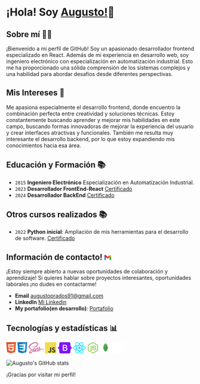 # ¡Hola! Soy [Augusto!](https://www.linkedin.com/in/apradoslink/)👋

## Sobre mí 🧑‍💻

¡Bienvenido a mi perfil de GitHub!
Soy un apasionado desarrollador frontend especializado en React. 
Además de mi experiencia en desarrollo web, soy ingeniero electrónico con especialización en automatización industrial. Esto me ha proporcionado una sólida comprensión de los sistemas complejos y una habilidad para abordar desafíos desde diferentes perspectivas.

## Mis Intereses 🚀

Me apasiona especialmente el desarrollo frontend, donde encuentro la combinación perfecta entre creatividad y soluciones técnicas. Estoy constantemente buscando aprender y mejorar mis habilidades en este campo, buscando formas innovadoras de mejorar la experiencia del usuario y crear interfaces atractivas y funcionales.
También me resulta muy interesante el desarrollo backend, por lo que estoy expandiendo mis conocimientos hacia esa área.

## Educación y Formación 📚

- <code>2015</code> **Ingeniero Electrónico** Especialización en Automatización Industrial.
- <code>2023</code> **Desarrollador FrontEnd-React** [Certificado](./assets/certificado-react.png)
- <code>2024</code> **Desarrollador BackEnd** [Certificado](./assets/certificado-backend.png)

## Otros cursos realizados 📚

- <code>2022</code> **Python inicial**: Ampliación de mis herramientas para el desarrollo de software. [Certificado](./assets/certificado-python.png)

## Información de contacto! <code><img alt="Logo Gmail" src="./assets/gmail.svg" height="14px" /></code>

¡Estoy siempre abierto a nuevas oportunidades de colaboración y aprendizaje! Si quieres hablar sobre proyectos interesantes, oportunidades laborales ¡no dudes en contactarme!

- **Email** [augustoprados91@gmail.com](mailto:augustoprados91@gmail.com)
- **LinkedIn** [Mi Linkedin](https://www.linkedin.com/in/apradoslink/)
- **My portafolio(en desarrollo)**: [Portafolio](https://myportfolio-eta-black.vercel.app/)

## Tecnologías y estadísticas 📊
<code><img alt="Logo HTML5" src="./assets/html5.svg" height="30px" /></code>
<code><img alt="Logo CSS3" src="./assets/css.svg" height="30px" /></code>
<code><img alt="Logo SASS" src="./assets/sass.svg" height="30px" /></code>
<code><img alt="Logo JavaScript" src="./assets/javascript.svg" height="30px" /></code>
<code><img alt="Logo Bootstrap" src="./assets/bootstrap.svg" height="30px" /></code>
<code><img alt="Logo React" src="./assets/react.svg" height="30px" /></code>
<code><img alt="Logo Node" src="./assets/nodejs.svg" height="30px" /></code>
<code><img alt="Logo Mongo" src="./assets/mongo.svg" height="30px" /></code>
<code><img alt="Logo Express" src="./assets/expressJs.svg" height="30px"></code>

![Augusto's GitHub stats](https://github-readme-stats.vercel.app/api/top-langs?username=prados91&show_icons=true&locale=es&layout=compact)

¡Gracias por visitar mi perfil!
